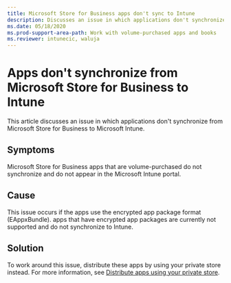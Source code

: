 ```yaml
---
title: Microsoft Store for Business apps don't sync to Intune
description: Discusses an issue in which applications don't synchronize from Microsoft Store for Business to Intune. Provides a workaround.
ms.date: 05/18/2020
ms.prod-support-area-path: Work with volume-purchased apps and books
ms.reviewer: intunecic, waluja
---
```

# Apps don't synchronize from Microsoft Store for Business to Intune

This article discusses an issue in which applications don't synchronize from Microsoft Store for Business to Microsoft Intune.

## Symptoms

Microsoft Store for Business apps that are volume-purchased do not synchronize and do not appear in the Microsoft Intune portal.

## Cause

This issue occurs if the apps use the encrypted app package format (EAppxBundle). apps that have encrypted app packages are currently not supported and do not synchronize to Intune.

## Solution

To work around this issue, distribute these apps by using your private store instead. For more information, see [Distribute apps using your private store](/microsoft-store/distribute-apps-from-your-private-store).
